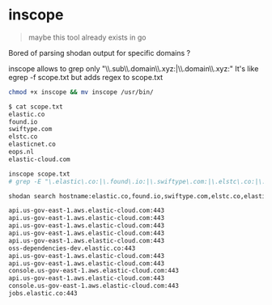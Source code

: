 # inscope
> maybe this tool already exists in go

<p>Bored of parsing shodan output for specific domains ?</p>
<p>inscope allows to grep only "\\.sub\\.domain\\.xyz:|\\.domain\\.xyz:"
It's like egrep -f scope.txt but adds regex to scope.txt</p>

```sh
chmod +x inscope && mv inscope /usr/bin/
```

```sh
$ cat scope.txt
elastic.co
found.io
swiftype.com
elstc.co
elasticnet.co
eops.nl
elastic-cloud.com
```
```sh
inscope scope.txt
# grep -E "\.elastic\.co:|\.found\.io:|\.swiftype\.com:|\.elstc\.co:|\.elasticnet\.co:|\.eops\.nl:|\.elastic-cloud\.com:"
```
```sh
shodan search hostname:elastic.co,found.io,swiftype.com,elstc.co,elasticnet.co,eops.nl,elastic-cloud.com --fields hostnames,port --separator " " --limit 1000| awk '{print $1":"$2}' |grep -v ";"| inscope scope.txt

api.us-gov-east-1.aws.elastic-cloud.com:443
api.us-gov-east-1.aws.elastic-cloud.com:443
api.us-gov-east-1.aws.elastic-cloud.com:443
api.us-gov-east-1.aws.elastic-cloud.com:443
api.us-gov-east-1.aws.elastic-cloud.com:443
oss-dependencies-dev.elastic.co:443
api.us-gov-east-1.aws.elastic-cloud.com:443
api.us-gov-east-1.aws.elastic-cloud.com:443
console.us-gov-east-1.aws.elastic-cloud.com:443
api.us-gov-east-1.aws.elastic-cloud.com:443
console.us-gov-east-1.aws.elastic-cloud.com:443
jobs.elastic.co:443
```
